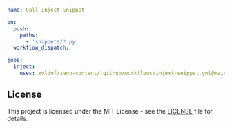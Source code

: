 ```yml
name: Call Inject Snippet

on:
  push:
    paths:
      - 'snippets/*.py'
  workflow_dispatch:

jobs:
  inject:
    uses: zoldof/zenn-content/.github/workflows/injext-snippet.yml@main
```

## License

This project is licensed under the MIT License - see the [LICENSE](./LICENSE.sql) file for details.
